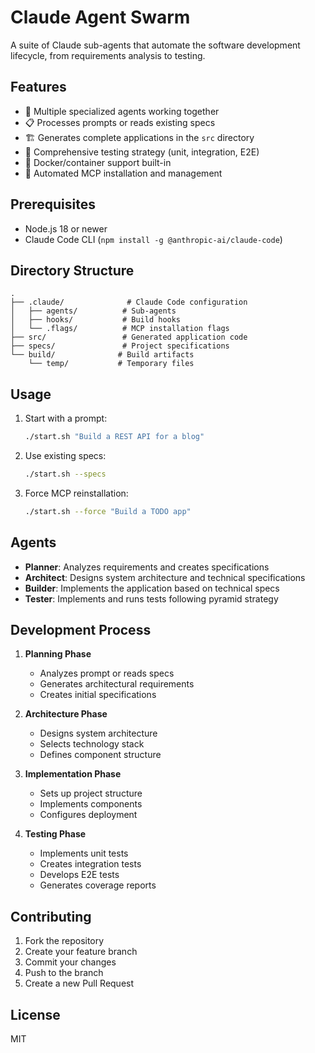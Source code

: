 # Claude Agent Swarm

A suite of Claude sub-agents that automate the software development lifecycle, from requirements analysis to testing.

## Features

- 🤖 Multiple specialized agents working together
- 📋 Processes prompts or reads existing specs
- 🏗 Generates complete applications in the `src` directory
- 🧪 Comprehensive testing strategy (unit, integration, E2E)
- 🐳 Docker/container support built-in
- 🔄 Automated MCP installation and management

## Prerequisites

- Node.js 18 or newer
- Claude Code CLI (`npm install -g @anthropic-ai/claude-code`)

## Directory Structure

```
.
├── .claude/              # Claude Code configuration
│   ├── agents/          # Sub-agents
│   ├── hooks/           # Build hooks
│   └── .flags/          # MCP installation flags
├── src/                 # Generated application code
├── specs/               # Project specifications
└── build/              # Build artifacts
    └── temp/           # Temporary files
```

## Usage

1. Start with a prompt:
   ```bash
   ./start.sh "Build a REST API for a blog"
   ```

2. Use existing specs:
   ```bash
   ./start.sh --specs
   ```

3. Force MCP reinstallation:
   ```bash
   ./start.sh --force "Build a TODO app"
   ```

## Agents

- **Planner**: Analyzes requirements and creates specifications
- **Architect**: Designs system architecture and technical specifications
- **Builder**: Implements the application based on technical specs
- **Tester**: Implements and runs tests following pyramid strategy

## Development Process

1. **Planning Phase**
   - Analyzes prompt or reads specs
   - Generates architectural requirements
   - Creates initial specifications

2. **Architecture Phase**
   - Designs system architecture
   - Selects technology stack
   - Defines component structure

3. **Implementation Phase**
   - Sets up project structure
   - Implements components
   - Configures deployment

4. **Testing Phase**
   - Implements unit tests
   - Creates integration tests
   - Develops E2E tests
   - Generates coverage reports

## Contributing

1. Fork the repository
2. Create your feature branch
3. Commit your changes
4. Push to the branch
5. Create a new Pull Request

## License

MIT
